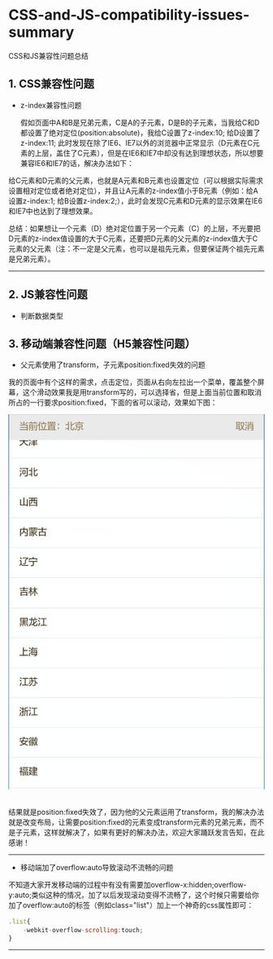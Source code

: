 # CSS-and-JS-compatibility-issues-summary

CSS和JS兼容性问题总结

## 1. CSS兼容性问题
* z-index兼容性问题

    假如页面中A和B是兄弟元素，C是A的子元素，D是B的子元素，当我给C和D都设置了绝对定位(position:absolute)，我给C设置了z-index:10; 给D设置了z-index:11; 此时发现在除了IE6、IE7以外的浏览器中正常显示（D元素在C元素的上层，盖住了C元素），但是在IE6和IE7中却没有达到理想状态，所以想要兼容IE6和IE7的话，解决办法如下：

给C元素和D元素的父元素，也就是A元素和B元素也设置定位（可以根据实际需求设置相对定位或者绝对定位），并且让A元素的z-index值小于B元素（例如：给A设置z-index:1; 给B设置z-index:2;），此时会发现C元素和D元素的显示效果在IE6和IE7中也达到了理想效果。

总结：如果想让一个元素（D）绝对定位置于另一个元素（C）的上层，不光要把D元素的z-index值设置的大于C元素，还要把D元素的父元素的z-index值大于C元素的父元素（注：不一定是父元素，也可以是祖先元素，但要保证两个祖先元素是兄弟元素）。

------

## 2. JS兼容性问题
* 判断数据类型

## 3. 移动端兼容性问题（H5兼容性问题）
* 父元素使用了transform，子元素position:fixed失效的问题

我的页面中有个这样的需求，点击定位，页面从右向左拉出一个菜单，覆盖整个屏幕，这个滑动效果我是用transform写的，可以选择省，但是上面当前位置和取消所占的一行要求position:fixed，下面的省可以滚动，效果如下图：

![](https://github.com/FloweringVivian/CSS-and-JS-compatibility-issues-summary/blob/master/images/img1.jpg)  

结果就是position:fixed失效了，因为他的父元素运用了transform，我的解决办法就是改变布局，让需要position:fixed的元素变成transform元素的兄弟元素，而不是子元素，这样就解决了，如果有更好的解决办法，欢迎大家踊跃发言告知，在此感谢！

------

* 移动端加了overflow:auto导致滚动不流畅的问题

不知道大家开发移动端的过程中有没有需要加overflow-x:hidden;overflow-y:auto;类似这种的情况，加了以后发现滚动变得不流畅了，这个时候只需要给你加了overflow:auto的标签（例如class="list"）加上一个神奇的css属性即可：

```javascript
.list{
    -webkit-overflow-scrolling:touch;
}
```

------
